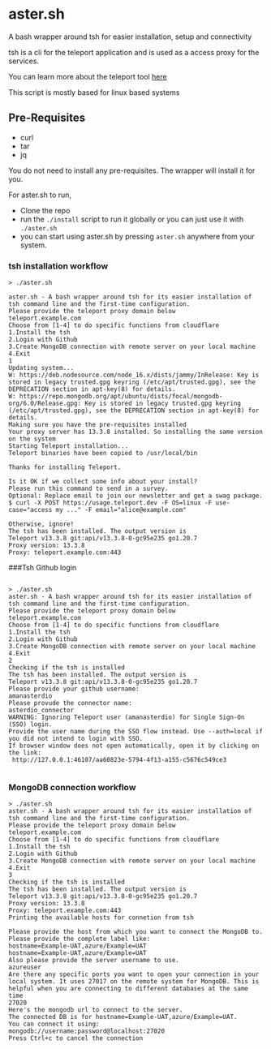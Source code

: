 # aster.sh

A bash wrapper around tsh for easier installation, setup and connectivity


tsh is a cli for the teleport application and is used as a access proxy for the services. 

You can learn more about the  teleport tool [here](https://github.com/gravitational/teleport)

This script is mostly based for linux based systems

## Pre-Requisites
- curl
- tar
- jq

You do not need to install any pre-requisites. The wrapper will install it for you.

For aster.sh to run, 
- Clone the repo
- run the ```./install``` script to run it globally or you can just use it with ```./aster.sh```
- you can start using aster.sh by pressing ```aster.sh``` anywhere from your system.

### tsh installation workflow
```
> ./aster.sh 

aster.sh - A bash wrapper around tsh for its easier installation of tsh command line and the first-time configuration.
Please provide the teleport proxy domain below
teleport.example.com
Choose from [1-4] to do specific functions from cloudflare
1.Install the tsh 
2.Login with Github
3.Create MongoDB connection with remote server on your local machine
4.Exit
1
Updating system...
W: https://deb.nodesource.com/node_16.x/dists/jammy/InRelease: Key is stored in legacy trusted.gpg keyring (/etc/apt/trusted.gpg), see the DEPRECATION section in apt-key(8) for details.
W: https://repo.mongodb.org/apt/ubuntu/dists/focal/mongodb-org/6.0/Release.gpg: Key is stored in legacy trusted.gpg keyring (/etc/apt/trusted.gpg), see the DEPRECATION section in apt-key(8) for details.
Making sure you have the pre-requisites installed
Your proxy server has 13.3.8 installed. So installing the same version on the system
Starting Teleport installation...
Teleport binaries have been copied to /usr/local/bin

Thanks for installing Teleport.

Is it OK if we collect some info about your install?
Please run this command to send in a survey.
Optional: Replace email to join our newsletter and get a swag package.
$ curl -X POST https://usage.teleport.dev -F OS=linux -F use-case="access my ..." -F email="alice@example.com"

Otherwise, ignore!
The tsh has been installed. The output version is
Teleport v13.3.8 git:api/v13.3.8-0-gc95e235 go1.20.7
Proxy version: 13.3.8
Proxy: teleport.example.com:443

```

###Tsh Github login

```

> ./aster.sh 
aster.sh - A bash wrapper around tsh for its easier installation of tsh command line and the first-time configuration.
Please provide the teleport proxy domain below
teleport.example.com
Choose from [1-4] to do specific functions from cloudflare
1.Install the tsh 
2.Login with Github
3.Create MongoDB connection with remote server on your local machine
4.Exit
2
Checking if the tsh is installed
The tsh has been installed. The output version is
Teleport v13.3.8 git:api/v13.3.8-0-gc95e235 go1.20.7
Please provide your github username:
amanasterdio
Please provude the connector name:
asterdio_connector
WARNING: Ignoring Teleport user (amanasterdio) for Single Sign-On (SSO) login.
Provide the user name during the SSO flow instead. Use --auth=local if you did not intend to login with SSO.
If browser window does not open automatically, open it by clicking on the link:
 http://127.0.0.1:46107/aa60823e-5794-4f13-a155-c5676c549ce3


```
### MongoDB connection workflow
```
> ./aster.sh 
aster.sh - A bash wrapper around tsh for its easier installation of tsh command line and the first-time configuration.
Please provide the teleport proxy domain below
teleport.example.com
Choose from [1-4] to do specific functions from cloudflare
1.Install the tsh 
2.Login with Github
3.Create MongoDB connection with remote server on your local machine
4.Exit
3
Checking if the tsh is installed
The tsh has been installed. The output version is
Teleport v13.3.8 git:api/v13.3.8-0-gc95e235 go1.20.7
Proxy version: 13.3.8
Proxy: teleport.example.com:443
Printing the available hosts for connetion from tsh                               

Please provide the host from which you want to connect the MongoDB to. Please provide the complete label like:
hostname=Example-UAT,azure/Example=UAT
hostname=Example-UAT,azure/Example=UAT
Also please provide the server username to use.
azureuser
Are there any specific ports you want to open your connection in your local system. It uses 27017 on the remote system for MongoDB. This is helpful when you are connecting to different databases at the same time
27020
Here's the mongodb url to connect to the server.
The connected DB is for hostname=Example-UAT,azure/Example=UAT.
You can connect it using:
mongodb://username:password@localhost:27020
Press Ctrl+c to cancel the connection

```